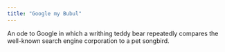 ```yaml
---
title: "Google my Bubul"
---
```


An ode to Google in which a writhing teddy bear repeatedly compares the well-known search engine corporation to a pet songbird.

